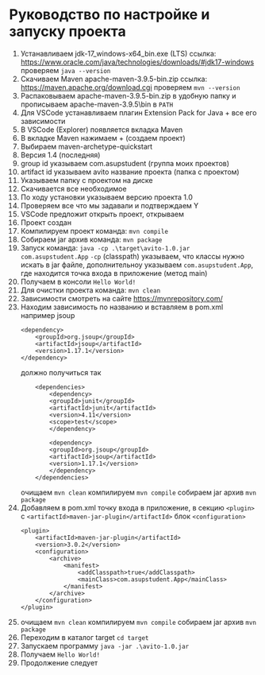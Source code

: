 # Руководство по настройке и запуску проекта

1. Устанавливаем jdk-17_windows-x64_bin.exe (LTS) 
    ссылка: https://www.oracle.com/java/technologies/downloads/#jdk17-windows 
    проверяем 
    ```java --version```
2. Скачиваем Maven apache-maven-3.9.5-bin.zip 
    ссылка: https://maven.apache.org/download.cgi
    проверяем 
    ```mvn --version```
3. Распаковываем apache-maven-3.9.5-bin.zip в удобную папку и прописываем apache-maven-3.9.5\bin в ```PATH```
4. Для VSCode устанавливаем плагин Extension Pack for Java + все его зависимости
5. В VSCode (Explorer) появляется вкладка Maven
6. В вкладке Maven нажимаем + (cоздаем проект)
7. Выбираем maven-archetype-quickstart
8. Версия 1.4 (последняя)
9. group id указываем com.asupstudent (группа моих проектов)
10. artifact id указываем avito название проекта (папка с проектом)
11. Указываем папку с проектом на диске
12. Скачивается все необходимое
13. По ходу установки указываем версию проекта 1.0
14. Проверяем все что мы задавали и подтверждаем Y
15. VSCode предложит открыть проект, открываем
16. Проект создан
17. Компилируем проект команда: 
    ```mvn compile```
18. Собираем jar архив команда: 
    ```mvn package```
19. Запуск команда: 
    ```java -cp .\target\avito-1.0.jar com.asupstudent.App```
	```-cp```  (classpath) указываем, что классы нужно искать в jar файле, дополнительноу указываем ```com.asupstudent.App```, где находится точка входа в приложение (метод main)
20. Получаем в консоли ```Hello World!```
21. Для очистки проекта команда: 
    ```mvn clean```
22. Зависимости смотреть на сайте https://mvnrepository.com/
23. Находим зависимость по названию и вставляем в pom.xml например jsoup
    ```
    <dependency>
        <groupId>org.jsoup</groupId>
        <artifactId>jsoup</artifactId>
        <version>1.17.1</version>
    </dependency>
    ```
    должно получиться так 
    ```
        <dependencies>
            <dependency>
            <groupId>junit</groupId>
            <artifactId>junit</artifactId>
            <version>4.11</version>
            <scope>test</scope>
            </dependency>
            
            <dependency>
            <groupId>org.jsoup</groupId>
            <artifactId>jsoup</artifactId>
            <version>1.17.1</version>
            </dependency>
        </dependencies>
    ```
    очищаем 
    ```mvn clean```
    компилируем 
    ```mvn compile```
    собираем jar архив 
    ```mvn package```
24. Добавляем в pom.xml точку входа в приложение, в секцию ```<plugin>``` c ```<artifactId>maven-jar-plugin</artifactId>``` блок ```<configuration>```
    ```
    <plugin>
        <artifactId>maven-jar-plugin</artifactId>
        <version>3.0.2</version>
        <configuration>
            <archive>
                <manifest>
                    <addClasspath>true</addClasspath>
                    <mainClass>com.asupstudent.App</mainClass>
                </manifest>
            </archive>
        </configuration>
    </plugin>
    ```
25. очищаем 
    ```mvn clean```
    компилируем 
    ```mvn compile```
    собираем jar архив 
    ```mvn package```
26. Переходим в каталог target
    ```cd target```
27. Запускаем программу
    ```java -jar .\avito-1.0.jar```
28. Получаем 
    ```Hello World!```
29. Продолжение следует